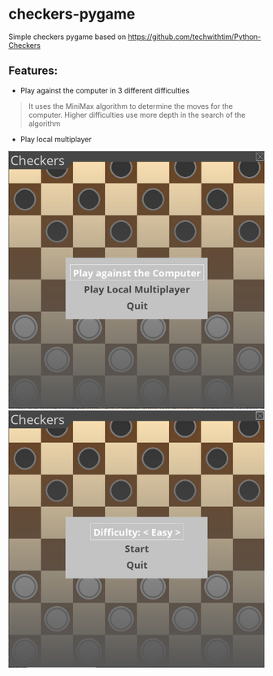 # checkers-pygame

Simple checkers pygame based on https://github.com/techwithtim/Python-Checkers

## Features:
- Play against the computer in 3 different difficulties
> It uses the MiniMax algorithm to determine the moves for the computer. Higher difficulties use more depth in the search of the algorithm
- Play local multiplayer

![preview](preview-images/preview.png)
![ai_menu](preview-images/ai_menu.png)
